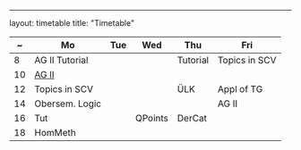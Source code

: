 ---
layout: timetable
title: "Timetable"

<center>

 ~ | Mo                | Tue             | Wed             | Thu            | Fri             |
---| ------------------|-----------------|-----------------|----------------|-----------------|
8  |  AG II Tutorial   |                 |                 |  Tutorial      |  Topics in SCV  |
10 |  [AG II][1]       |                 |                 |                |                 |
12 |  Topics in SCV    |                 |                 |  ÜLK           |  Appl of TG     |
14 |  Obersem. Logic   |                 |                 |                |  AG II          |
16 |  Tut              |                 |  QPoints        |  DerCat        |                 |
18 |  HomMeth          |                 |                 |                |                 |


</center>

[1]: https://www.math.uni-bonn.de/people/ydutta/v4a2
